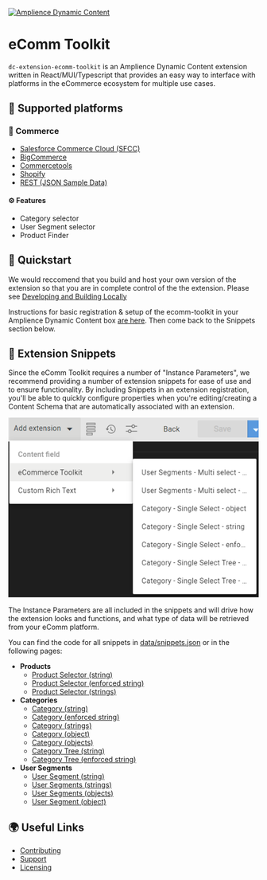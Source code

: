[![Amplience Dynamic Content](media/header.png)](https://amplience.com/dynamic-content)

# eComm Toolkit

`dc-extension-ecomm-toolkit` is an Amplience Dynamic Content extension written in React/MUI/Typescript that provides an easy way to interface with platforms in the eCommerce ecosystem for multiple use cases.

## 🏢 Supported platforms

### 🛒 Commerce
-   [Salesforce Commerce Cloud (SFCC)](./docs/commerce/sfcc.md)
-   [BigCommerce](./docs/commerce/bigcommerce.md)
-   [Commercetools](./docs/commerce/commercetools.md)
-   [Shopify](./docs/commerce/shopify.md)
-   [REST (JSON Sample Data)](./docs/commerce/rest.md)

#### ⚙️ Features

-   Category selector
-   User Segment selector
-   Product Finder

## 🏁 Quickstart

We would reccomend that you build and host your own version of the extension so that you are in complete control of the the extension. Please see [Developing and Building Locally](./docs/developing%2Bbuilding-locally.md)

Instructions for basic registration & setup of the ecomm-toolkit in your Amplience Dynamic Content box [are here](./docs/extension.md). Then come back to the Snippets section below.

## 🧩 Extension Snippets

Since the eComm Toolkit requires a number of "Instance Parameters", we recommend providing a number of extension snippets for ease of use and to ensure functionality. By including Snippets in an extension registration, you'll be able to quickly configure properties when you're editing/creating a Content Schema that are automatically associated with an extension.

![Extension Snippets](media/ext-snipSelections.png)

The Instance Parameters are all included in the snippets and will drive how the extension looks and functions, and what type of data will be retrieved from your eComm platform.

You can find the code for all snippets in [data/snippets.json](./data/snippets.json) or in the following pages:

- **Products**
  - [Product Selector (string)](./docs/snippets/product-selector-string.md)
  - [Product Selector (enforced string)](./docs/snippets/product-selector-enforced-string.md)
  - [Product Selector (strings)](./docs/snippets/product-selector-strings.md)
- **Categories**
  - [Category (string)](./docs/snippets/category-string.md)
  - [Category (enforced string)](./docs/snippets/category-enforced-string.md)
  - [Category (strings)](./docs/snippets/category-strings.md)
  - [Category (object)](./docs/snippets/category-object.md)
  - [Category (objects)](./docs/snippets/category-objects.md)
  - [Category Tree (string)](./docs/snippets/category-tree-string.md)
  - [Category Tree (enforced string)](./docs/snippets/category-tree-enforced-string.md)
- **User Segments**
  - [User Segment (string)](./docs/snippets/user-segment-string.md)
  - [User Segments (strings)](./docs/snippets/user-segments-strings.md)
  - [User Segments (objects)](./docs/snippets/user-segments-objects.md)
  - [User Segment (object)](./docs/snippets/user-segment-object.md)

## 🌍 Useful Links

-   [Contributing](./CONTRIBUTING.md)
-   [Support](./support.md)
-   [Licensing](./LICENSE)
